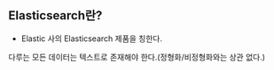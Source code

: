 ## Elasticsearch란?

- Elastic 사의 Elasticsearch 제품을 칭한다.

다루는 모든 데이터는 텍스트로 존재해야 한다.(정형화/비정형화와는 상관 없다.)


